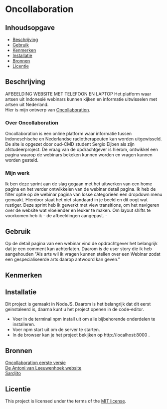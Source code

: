 # Oncollaboration
<!-- Ontwerp en maak voor een opdrachtgever een interactieve toepassing die voor iedereen toegankelijk is
De instructie vind je in: [INSTRUCTIONS.md](https://github.com/fdnd-task/the-web-is-for-everyone-interactive-functionality/blob/main/docs/INSTRUCTIONS.md) -->

## Inhoudsopgave

  * [Beschrijving](#beschrijving)
  * [Gebruik](#gebruik)
  * [Kenmerken](#kenmerken)
  * [Installatie](#installatie)
  * [Bronnen](#bronnen)
  * [Licentie](#licentie)

## Beschrijving
<!-- Bij Beschrijving staat kort beschreven wat voor project het is en wat je hebt gemaakt -->
<!-- Voeg een mooie poster visual of video toe 📸 -->
<!-- Voeg een link toe naar GitHub Pages 🌐-->
AFBEELDING WEBSITE MET TELEFOON EN LAPTOP
Het platform waar artsen uit Indonesië webinars kunnen kijken en informatie uitwisselen met artsen uit Nederland. <br>
Hier is mijn ontwerp van [Oncollaboration](https://user-experience-enhanced-website-03pn.onrender.com/).

### Over Oncollaboration
Oncollaboration is een online platform waar informatie tussen Indoneschische en Nederlandse radiotherapeuten kan worden uitgewisseld. De site is opgezet door oud-CMD student Sergio Eijben als zijn afstudeerproject. De vraag van de opdrachtgever is hierom, ontwikkel een pagina waarop de webinars bekeken kunnen worden en vragen kunnen worden gesteld.

### Mijn werk
Ik ben deze sprint aan de slag gegaan met het uitwerken van een home pagina en het verder ontwikkelen van de webinar detail pagina. Ik heb de filter optie op de webinar pagina van losse categorieën een dropdown menu gemaakt. Hierdoor staat het niet standaard in je beeld en dit oogt wat rustiger. Deze sprint heb ik gewerkt met view transitions, om het navigeren over de website wat vloeiender en leuker te maken. Om layout shifts te voorkomen heb ik - de afbeeldingen aangepast. - 

## Gebruik
<!-- Bij Gebruik staat de user story, hoe het werkt en wat je er mee kan. -->
Op de detail pagina van een webinar vind de opdrachtgever het belangrijk dat je een comment kan achterlaten. Daarom is de user story die ik heb aangehouden "Als arts wil ik vragen kunnen stellen over een Webinar zodat een gespecialiseerde arts daarop antwoord kan geven." 

## Kenmerken
<!-- Bij Kenmerken staat welke technieken zijn gebruikt en hoe. Wat is de HTML structuur? Wat zijn de belangrijkste dingen in CSS? Wat is er met JS gedaan en hoe? Misschien heb je iets met NodeJS gedaan, of heb je een framework of library gebruikt? -->

## Installatie
<!-- Bij Installatie staat hoe een andere developer aan jouw repo kan werken -->
Dit project is gemaakt in NodeJS. Daarom is het belangrijk dat dit eerst geinstaleerd is, daarna kunt u het project openen in de code-editor.

- Voer in de terminal npm install uit om alle bijbehorende onderdelen te installeren.
- Voer npm start uit om de server te starten.
- In de browser kan je het project bekijken op http://localhost:8000 .

## Bronnen
[Oncollaboration eerste versie](https://oncollaboration.agency.fdnd.nl/) <br>
[De Antoni van Leeuwenhoek website](https://avlfoundation.nl/) <br>
[Sardjito](https://sardjito.co.id/)

## Licentie

This project is licensed under the terms of the [MIT license](./LICENSE).
